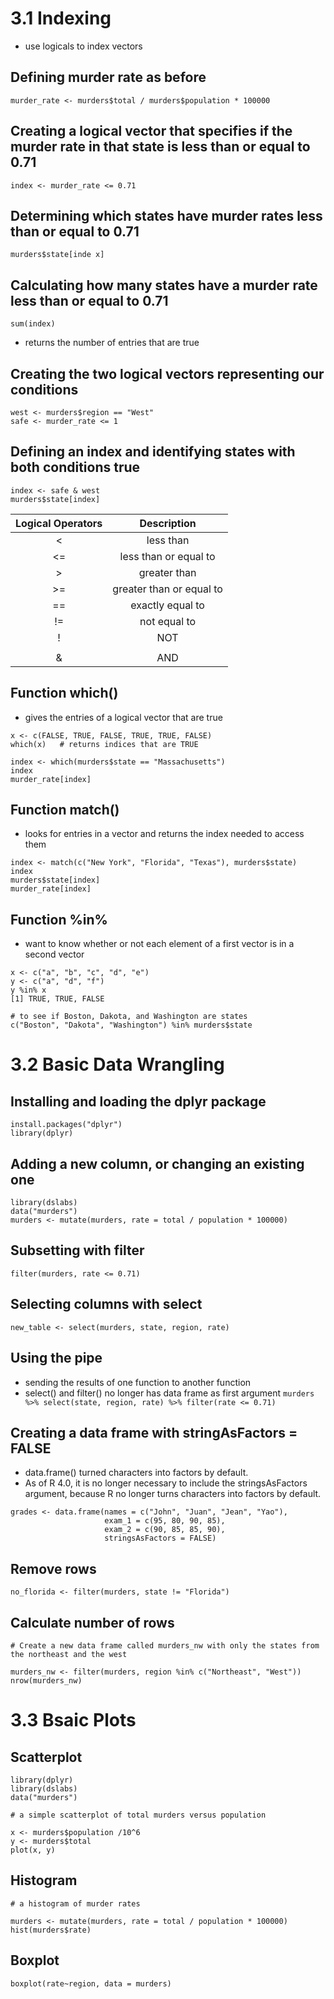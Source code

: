 # 3.1 Indexing
- use logicals to index vectors

## Defining murder rate as before
` murder_rate <- murders$total / murders$population * 100000 `

## Creating a logical vector that specifies if the murder rate in that state is less than or equal to 0.71
` index <- murder_rate <= 0.71 `

## Determining which states have murder rates less than or equal to 0.71
` murders$state[inde x] `

## Calculating how many states have a murder rate less than or equal to 0.71
` sum(index) `
- returns the number of entries that are true

## Creating the two logical vectors representing our conditions
```
west <- murders$region == "West"
safe <- murder_rate <= 1
```

## Defining an index and identifying states with both conditions true
```
index <- safe & west
murders$state[index]
```

| Logical Operators        | Description        | 
|:-------------:|:-------------:|
| < | less than |
| <= | less than or equal to |
| > | greater than |
| >= | greater than or equal to |
| == | exactly equal to |
| != | not equal to |
| ! | NOT |
| | | OR |
| & | AND |

## Function which()
- gives the entries of a logical vector that are true
```
x <- c(FALSE, TRUE, FALSE, TRUE, TRUE, FALSE)
which(x)   # returns indices that are TRUE

index <- which(murders$state == "Massachusetts")
index
murder_rate[index]
```

## Function match()
- looks for entries in a vector and returns the index needed to access them
```
index <- match(c("New York", "Florida", "Texas"), murders$state)
index
murders$state[index]
murder_rate[index]
```

## Function %in%
- want to know whether or not each element of a first vector is in a second vector
```
x <- c("a", "b", "c", "d", "e")
y <- c("a", "d", "f")
y %in% x
[1] TRUE, TRUE, FALSE

# to see if Boston, Dakota, and Washington are states
c("Boston", "Dakota", "Washington") %in% murders$state
```

# 3.2 Basic Data Wrangling

## Installing and loading the dplyr package
```
install.packages("dplyr")
library(dplyr)
```

## Adding a new column, or changing an existing one
```
library(dslabs)
data("murders")
murders <- mutate(murders, rate = total / population * 100000)
```

## Subsetting with filter
` filter(murders, rate <= 0.71) `

## Selecting columns with select
` new_table <- select(murders, state, region, rate) `

## Using the pipe
- sending the results of one function to another function
- select() and filter() no longer has data frame as first argument 
` murders %>% select(state, region, rate) %>% filter(rate <= 0.71) `

## Creating a data frame with stringAsFactors = FALSE
- data.frame() turned characters into factors by default. 
- As of R 4.0, it is no longer necessary to include the stringsAsFactors argument, because R no longer turns characters into factors by default.
```
grades <- data.frame(names = c("John", "Juan", "Jean", "Yao"), 
                     exam_1 = c(95, 80, 90, 85), 
                     exam_2 = c(90, 85, 85, 90),
                     stringsAsFactors = FALSE)
```

## Remove rows
` no_florida <- filter(murders, state != "Florida") `

## Calculate number of rows
```
# Create a new data frame called murders_nw with only the states from the northeast and the west

murders_nw <- filter(murders, region %in% c("Northeast", "West"))
nrow(murders_nw)
```

# 3.3 Bsaic Plots

## Scatterplot 
```
library(dplyr)
library(dslabs)
data("murders")

# a simple scatterplot of total murders versus population

x <- murders$population /10^6
y <- murders$total
plot(x, y)
```

## Histogram
```
# a histogram of murder rates

murders <- mutate(murders, rate = total / population * 100000)
hist(murders$rate)

```

## Boxplot
` boxplot(rate~region, data = murders) `





